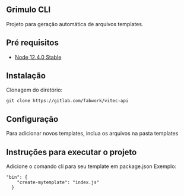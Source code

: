 ## Grimulo CLI

Projeto para geração automática de arquivos templates.

## Pré requisitos

- [Node 12.4.0 Stable](https://nodejs.org/en/)

## Instalação 

Clonagem do diretório:
```
git clone https://gitlab.com/fabwork/vitec-api
```

## Configuração

Para adicionar novos templates, inclua os arquivos na pasta templates

## Instruções para executar o projeto

Adicione o comando cli para seu template em package.json
Exemplo:
```
"bin": {
    "create-mytemplate": "index.js"
  }
```